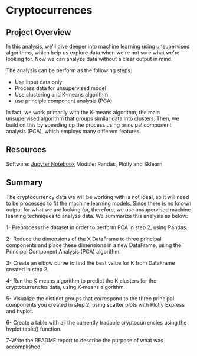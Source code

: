 # Cryptocurrences

## Project Overview
In this analysis, we'll dive deeper into machine learning using unsupervised algorithms, which help us explore data when we're not sure what we're looking for. Now we can analyze data without a clear output in mind. 

The analysis can be perform as the following steps: 
 - Use input data only
 - Process data for unsupervised model
 - Use clustering and K-means algorithm
 - use principle component analysis (PCA)
 
In fact, we work primarily with the K-means algorithm, the main unsupervised algorithm that groups similar data into clusters. Then, we build on this by speeding up the process using principal component analysis (PCA), which employs many different features.

## Resources
Software: [Jupyter Notebook](https://www.anaconda.com/products/individual)
Module: Pandas, Plotly and Sklearn

## Summary
The cryptocurrency data we will be working with is not ideal, so it will need to be processed to fit the machine learning models. Since there is no known output for what we are looking for, therefore, we use unsupervised machine learning techniques to analyze data. 
We summarize this analysis as below:

1- Preprocess the dataset in order to perform PCA in step 2, using Pandas.

2- Reduce the dimensions of the X DataFrame to three principal components and place these dimensions in a new DataFrame,  using the Principal Component Analysis (PCA) algorithm.

3- Create an elbow curve to find the best value for K from  DataFrame created in step 2.

4- Run the K-means algorithm to predict the K clusters for the cryptocurrencies data, using K-means algorithm.

5- Visualize the distinct groups that correspond to the three principal components you created in step 2, using scatter plots with Plotly Express and hvplot.

6- Create a table with all the currently tradable cryptocurrencies using the hvplot.table() function.

7-Write the README report to describe the purpose of what was accomplished.
